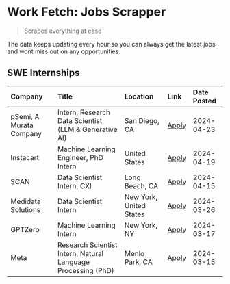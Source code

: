# Work Fetch: Jobs Scrapper
> Scrapes everything at ease

The data keeps updating every hour so you can always get the latest jobs and wont miss out on any opportunities.

## SWE Internships
<!--START_SECTION:workfetch-->
| Company                 | Title                                                        | Location                | Link                                                                                                                                                                                                                                                                             | Date Posted   |
|:------------------------|:-------------------------------------------------------------|:------------------------|:---------------------------------------------------------------------------------------------------------------------------------------------------------------------------------------------------------------------------------------------------------------------------------|:--------------|
| pSemi, A Murata Company | Intern, Research Data Scientist (LLM & Generative AI)        | San Diego, CA           | [Apply](https://www.linkedin.com/jobs/view/intern-research-data-scientist-llm-generative-ai-at-psemi-a-murata-company-3887074168?position=4&pageNum=0&refId=W42Q2BxpOJ1LwS3id0%2BKFg%3D%3D&trackingId=OHsG%2FceXEiDNIsWMW%2FoG9g%3D%3D&trk=public_jobs_jserp-result_search-card) | 2024-04-23    |
| Instacart               | Machine Learning Engineer, PhD Intern                        | United States           | [Apply](https://www.linkedin.com/jobs/view/machine-learning-engineer-phd-intern-at-instacart-3901991739?position=2&pageNum=0&refId=W42Q2BxpOJ1LwS3id0%2BKFg%3D%3D&trackingId=FOlJjHS%2Fbp0NCn33EJpxsg%3D%3D&trk=public_jobs_jserp-result_search-card)                            | 2024-04-19    |
| SCAN                    | Data Scientist Intern, CXI                                   | Long Beach, CA          | [Apply](https://www.linkedin.com/jobs/view/data-scientist-intern-cxi-at-scan-3899690492?position=10&pageNum=0&refId=W42Q2BxpOJ1LwS3id0%2BKFg%3D%3D&trackingId=vCA%2BaT0G1Cmp5ySxSej5GQ%3D%3D&trk=public_jobs_jserp-result_search-card)                                           | 2024-04-15    |
| Medidata Solutions      | Data Scientist Intern                                        | New York, United States | [Apply](https://www.linkedin.com/jobs/view/data-scientist-intern-at-medidata-solutions-3810253704?position=9&pageNum=0&refId=W42Q2BxpOJ1LwS3id0%2BKFg%3D%3D&trackingId=srALbQr3MQYOVNJwjWyDgg%3D%3D&trk=public_jobs_jserp-result_search-card)                                    | 2024-03-26    |
| GPTZero                 | Machine Learning Intern                                      | New York, NY            | [Apply](https://www.linkedin.com/jobs/view/machine-learning-intern-at-gptzero-3860723963?position=8&pageNum=0&refId=W42Q2BxpOJ1LwS3id0%2BKFg%3D%3D&trackingId=T1RuMPJwA51Ozz5hIWI2zg%3D%3D&trk=public_jobs_jserp-result_search-card)                                             | 2024-03-17    |
| Meta                    | Research Scientist Intern, Natural Language Processing (PhD) | Menlo Park, CA          | [Apply](https://www.linkedin.com/jobs/view/research-scientist-intern-natural-language-processing-phd-at-meta-3858718375?position=7&pageNum=0&refId=W42Q2BxpOJ1LwS3id0%2BKFg%3D%3D&trackingId=L6D5Ief%2F7K1aR1x%2Bj3akVg%3D%3D&trk=public_jobs_jserp-result_search-card)          | 2024-03-15    |
<!--END_SECTION:workfetch-->
